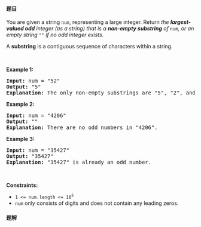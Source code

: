 #### 题目
<p>You are given a string <code>num</code>, representing a large integer. Return <em>the <strong>largest-valued odd</strong> integer (as a string) that is a <strong>non-empty substring</strong> of </em><code>num</code><em>, or an empty string </em><code>&quot;&quot;</code><em> if no odd integer exists</em>.</p>

<p>A <strong>substring</strong> is a contiguous sequence of characters within a string.</p>

<p>&nbsp;</p>
<p><strong class="example">Example 1:</strong></p>

<pre>
<strong>Input:</strong> num = &quot;52&quot;
<strong>Output:</strong> &quot;5&quot;
<strong>Explanation:</strong> The only non-empty substrings are &quot;5&quot;, &quot;2&quot;, and &quot;52&quot;. &quot;5&quot; is the only odd number.
</pre>

<p><strong class="example">Example 2:</strong></p>

<pre>
<strong>Input:</strong> num = &quot;4206&quot;
<strong>Output:</strong> &quot;&quot;
<strong>Explanation:</strong> There are no odd numbers in &quot;4206&quot;.
</pre>

<p><strong class="example">Example 3:</strong></p>

<pre>
<strong>Input:</strong> num = &quot;35427&quot;
<strong>Output:</strong> &quot;35427&quot;
<strong>Explanation:</strong> &quot;35427&quot; is already an odd number.
</pre>

<p>&nbsp;</p>
<p><strong>Constraints:</strong></p>

<ul>
	<li><code>1 &lt;= num.length &lt;= 10<sup>5</sup></code></li>
	<li><code>num</code> only consists of digits and does not contain any leading zeros.</li>
</ul>


 #### 题解